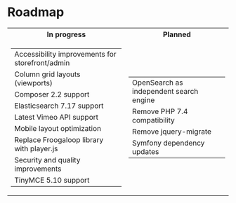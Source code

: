 # Roadmap

<table>
  <tr>
    <th>In progress</th>
    <th>Planned</th>
  </tr>
  <tr>
    <td>
      <table>
        <tr>
          <td>Accessibility improvements for storefront/admin</td>
        </tr>
        <tr>
          <td>Column grid layouts (viewports)</td>
        </tr>
        <tr>
          <td>Composer 2.2 support</td>
        </tr>
        <tr>
          <td>Elasticsearch 7.17 support</td>
        </tr>
        <tr>
          <td>Latest Vimeo API support</td>
        </tr>
        <tr>
          <td>Mobile layout optimization</td>
        </tr>
        <tr>
          <td>Replace Froogaloop library with player.js</td>
        </tr>
        <tr>
          <td>Security and quality improvements</td>
        </tr>
        <tr>
          <td>TinyMCE 5.10 support</td>
        </tr>
      </table>
    </td>
    <td>
      <table>
        <tr>
          <td>OpenSearch as independent search engine</td>
        </tr>
        <tr>
          <td>Remove PHP 7.4 compatibility</td>
        </tr>
        <tr>
          <td>Remove jquery-migrate</td>
        </tr>
        <tr>
          <td>Symfony dependency updates</td>
        </tr>
      </table>
    </td>
  </tr>
</table>
